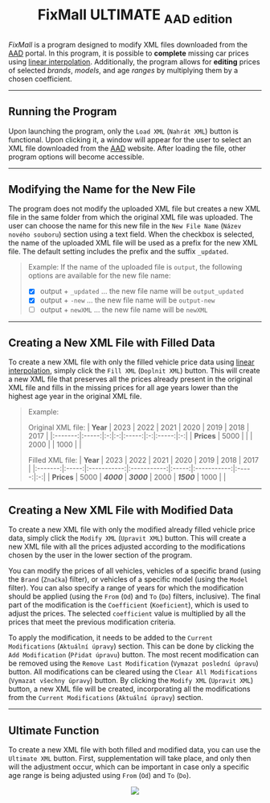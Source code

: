 # <p style="text-align: center;">FixMall ULTIMATE <sub>AAD edition</sub><p>

_FixMall_ is a program designed to modify XML files downloaded from the [AAD](https://www.aad.sk/) portal. In this program, it is possible to __complete__ missing car prices using [linear interpolation](https://en.wikipedia.org/wiki/Linear_interpolation). Additionally, the program allows for __editing__ prices of selected _brands_, _models_, and age _ranges_ by multiplying them by a chosen coefficient.

---

## Running the Program

Upon launching the program, only the `Load XML` (`Nahrát XML`) button is functional. Upon clicking it, a window will appear for the user to select an XML file downloaded from the [AAD](https://www.aad.sk/) website. After loading the file, other program options will become accessible.


---

## Modifying the Name for the New File

The program does not modify the uploaded XML file but creates a new XML file in the same folder from which the original XML file was uploaded. The user can choose the name for this new file in the `New File Name` (`Název nového souboru`) section using a text field. When the checkbox is selected, the name of the uploaded XML file will be used as a prefix for the new XML file. The default setting includes the prefix and the suffix `_updated`.

> Example: If the name of the uploaded file is `output`, the following options are available for the new file name:
> - [x] output + `_updated` ... the new file name will be `output_updated`
> - [x] output + `-new` ... the new file name will be `output-new`
> - [ ] output + `newXML` ... the new file name will be `newXML`

---

## Creating a New XML File with Filled Data

To create a new XML file with only the filled vehicle price data using [linear interpolation](https://en.wikipedia.org/wiki/Linear_interpolation), simply click the `Fill XML` (`Doplnit XML`) button. This will create a new XML file that preserves all the prices already present in the original XML file and fills in the missing prices for all age years lower than the highest age year in the original XML file.

> Example:
>
> Original XML file:
> | **Year** |   2023   | 2022 | 2021 |   2020   | 2019 |   2018   | 2017 |
> |:-------:|:-----:|:-:|:-:|:-----:|:-:|:-----:|:-:|
> | **Prices** | 5000 |   |   | 2000 |   | 1000 |   |
>
> Filled XML file:
> | **Year** |   2023   | 2022 | 2021 |   2020   | 2019 |   2018   | 2017 |
> |:-------:|:-----:|:-----------:|:-----------:|:-----:|:-----------:|:-----:|:-:|
> | **Prices** | 5000 | **_4000_** | **_3000_** | 2000 | **_1500_** | 1000 |   |

---


## Creating a New XML File with Modified Data

To create a new XML file with only the modified already filled vehicle price data, simply click the `Modify XML` (`Upravit XML`) button. This will create a new XML file with all the prices adjusted according to the modifications chosen by the user in the lower section of the program.

You can modify the prices of all vehicles, vehicles of a specific brand (using the `Brand` (`Značka`) filter), or vehicles of a specific model (using the `Model` filter). You can also specify a range of years for which the modification should be applied (using the `From` (`Od`) and `To` (`Do`) filters, inclusive). The final part of the modification is the `Coefficient` (`Koeficient`), which is used to adjust the prices. The selected `coefficient` value is multiplied by all the prices that meet the previous modification criteria.

To apply the modification, it needs to be added to the `Current Modifications` (`Aktuální úpravy`) section. This can be done by clicking the `Add Modification` (`Přidat úpravu`) button. The most recent modification can be removed using the `Remove Last Modification` (`Vymazat poslední úpravu`) button. All modifications can be cleared using the `Clear All Modifications` (`Vymazat všechny úpravy`) button. By clicking the `Modify XML` (`Upravit XML`) button, a new XML file will be created, incorporating all the modifications from the `Current Modifications` (`Aktuální úpravy`) section.

---

## Ultimate Function

To create a new XML file with both filled and modified data, you can use the `Ultimate XML` button. First, supplementation will take place, and only then will the adjustment occur, which can be important in case only a specific age range is being adjusted using `From` (`Od`) and `To` (`Do`).


<p align="center">
  <img src="https://raw.githubusercontent.com/adamriha97/fixmall/main/icon_fixmall.ico" />
</p>